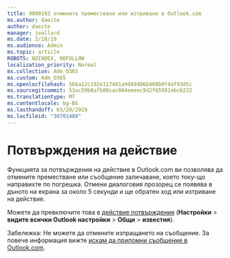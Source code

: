 ```yaml
---
title: 9000193 отмените преместване или изтриване в Outlook.com
ms.author: daeite
author: daeite
manager: joallard
ms.date: 2/28/19
ms.audience: Admin
ms.topic: article
ROBOTS: NOINDEX, NOFOLLOW
localization_priority: Normal
ms.collection: Adm_O365
ms.custom: Adm_O365
ms.openlocfilehash: 566a12c192e117401a9d49486b468b0f4af93d5c
ms.sourcegitcommit: 53ac59b8afb80cac084eeeec9d2f65591ebcb232
ms.translationtype: MT
ms.contentlocale: bg-BG
ms.lasthandoff: 03/20/2019
ms.locfileid: "30701488"
---
```

# <a name="action-confirmations"></a>Потвърждения на действие

Функцията за потвърждения на действие в Outlook.com ви позволява да отмените преместване или съобщение заличаване, което току-що направихте по погрешка. Отмени диалоговия прозорец се появява в дъното на екрана за около 5 секунди и ще обратен ход или изтриване на действие.

Можете да превключите това в [действие потвърждения](https://outlook.live.com/mail/options/general/notifications) (**Настройки** > **видите всички Outlook настройки** > **Общи** > **известия**).

Забележка: Не можете да отмените изпращането на съобщение. За повече информация вижте [искам да припомни съобщение в Outlook.com](https://support.office.com/article/c069ddde-5282-4085-8f4c-d7b133324f8a).